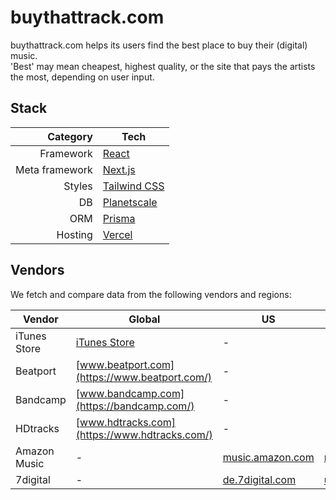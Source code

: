 # buythattrack.com

buythattrack.com helps its users find the best place to buy their (digital) music.  
'Best' may mean cheapest, highest quality, or the site that pays the artists the most, depending on user input.

## Stack

|       Category | Tech                                    |
| -------------: | --------------------------------------- |
|      Framework | [React](https://react.dev/)             |
| Meta framework | [Next.js](https://nextjs.org)           |
|         Styles | [Tailwind CSS](https://tailwindcss.com) |
|             DB | [Planetscale](https://planetscale.com)  |
|            ORM | [Prisma](https://prisma.io)             |
|        Hosting | [Vercel](https://vercel.com)            |

## Vendors

We fetch and compare data from the following vendors and regions:

| Vendor       | Global                                                                 | US                                           | DE                                          |
| ------------ | ---------------------------------------------------------------------- | -------------------------------------------- | ------------------------------------------- |
| iTunes Store | [iTunes Store](https://apps.apple.com/de/app/itunes-store/id915061235) | -                                            | -                                           |
| Beatport     | [www.beatport.com](https://www.beatport.com/)                          | -                                            | -                                           |
| Bandcamp     | [www.bandcamp.com](https://bandcamp.com/)                              | -                                            | -                                           |
| HDtracks     | [www.hdtracks.com](https://www.hdtracks.com/)                          | -                                            | -                                           |
| Amazon Music | -                                                                      | [music.amazon.com](https://music.amazon.com) | [music.amazon.de](https://music.amazon.de)  |
| 7digital     | -                                                                      | [de.7digital.com](https://de.7digital.com/)  | [us.7digital.com](https://us.7digital.com/) |
